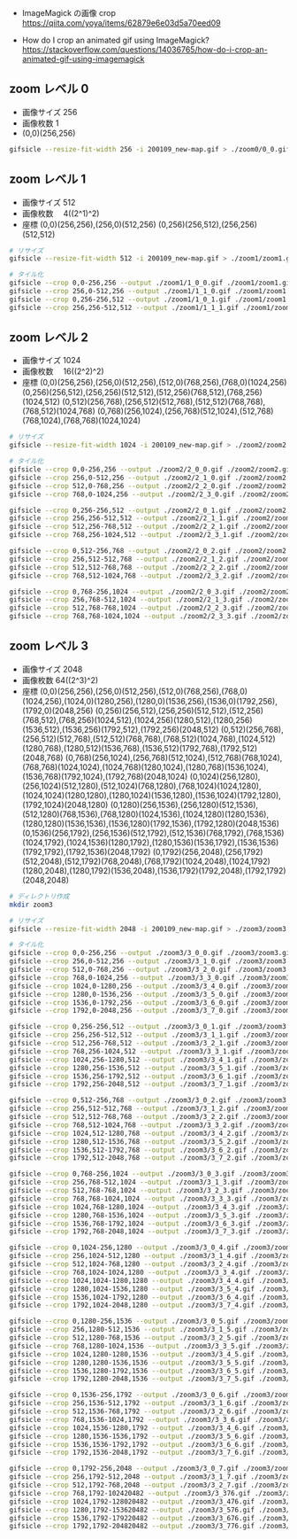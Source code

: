 - ImageMagick の画像 crop
https://qiita.com/yoya/items/62879e6e03d5a70eed09

- How do I crop an animated gif using ImageMagick?
https://stackoverflow.com/questions/14036765/how-do-i-crop-an-animated-gif-using-imagemagick

## zoom レベル 0

- 画像サイズ 256
- 画像枚数 1
- (0,0)(256,256)

```sh
gifsicle --resize-fit-width 256 -i 200109_new-map.gif > ./zoom0/0_0.gif
```

## zoom レベル 1

- 画像サイズ 512
- 画像枚数　 4((2^1)^2)
- 座標
  (0,0)(256,256),(256,0)(512,256)
  (0,256)(256,512),(256,256)(512,512)

```sh
# リサイズ
gifsicle --resize-fit-width 512 -i 200109_new-map.gif > ./zoom1/zoom1.gif

# タイル化
gifsicle --crop 0,0-256,256 --output ./zoom1/1_0_0.gif ./zoom1/zoom1.gif
gifsicle --crop 256,0-512,256 --output ./zoom1/1_1_0.gif ./zoom1/zoom1.gif
gifsicle --crop 0,256-256,512 --output ./zoom1/1_0_1.gif ./zoom1/zoom1.gif
gifsicle --crop 256,256-512,512 --output ./zoom1/1_1_1.gif ./zoom1/zoom1.gif
```

## zoom レベル 2

- 画像サイズ 1024
- 画像枚数　 16((2^2)^2)
- 座標
  (0,0)(256,256),(256,0)(512,256),(512,0)(768,256),(768,0)(1024,256)
  (0,256)(256,512),(256,256)(512,512),(512,256)(768,512),(768,256)(1024,512)
  (0,512)(256,768),(256,512)(512,768),(512,512)(768,768),(768,512)(1024,768)
  (0,768)(256,1024),(256,768)(512,1024),(512,768)(768,1024),(768,768)(1024,1024)

```sh
# リサイズ
gifsicle --resize-fit-width 1024 -i 200109_new-map.gif > ./zoom2/zoom2.gif

# タイル化
gifsicle --crop 0,0-256,256 --output ./zoom2/2_0_0.gif ./zoom2/zoom2.gif
gifsicle --crop 256,0-512,256 --output ./zoom2/2_1_0.gif ./zoom2/zoom2.gif
gifsicle --crop 512,0-768,256 --output ./zoom2/2_2_0.gif ./zoom2/zoom2.gif
gifsicle --crop 768,0-1024,256 --output ./zoom2/2_3_0.gif ./zoom2/zoom2.gif

gifsicle --crop 0,256-256,512 --output ./zoom2/2_0_1.gif ./zoom2/zoom2.gif
gifsicle --crop 256,256-512,512 --output ./zoom2/2_1_1.gif ./zoom2/zoom2.gif
gifsicle --crop 512,256-768,512 --output ./zoom2/2_2_1.gif ./zoom2/zoom2.gif
gifsicle --crop 768,256-1024,512 --output ./zoom2/2_3_1.gif ./zoom2/zoom2.gif

gifsicle --crop 0,512-256,768 --output ./zoom2/2_0_2.gif ./zoom2/zoom2.gif
gifsicle --crop 256,512-512,768 --output ./zoom2/2_1_2.gif ./zoom2/zoom2.gif
gifsicle --crop 512,512-768,768 --output ./zoom2/2_2_2.gif ./zoom2/zoom2.gif
gifsicle --crop 768,512-1024,768 --output ./zoom2/2_3_2.gif ./zoom2/zoom2.gif

gifsicle --crop 0,768-256,1024 --output ./zoom2/2_0_3.gif ./zoom2/zoom2.gif
gifsicle --crop 256,768-512,1024 --output ./zoom2/2_1_3.gif ./zoom2/zoom2.gif
gifsicle --crop 512,768-768,1024 --output ./zoom2/2_2_3.gif ./zoom2/zoom2.gif
gifsicle --crop 768,768-1024,1024 --output ./zoom2/2_3_3.gif ./zoom2/zoom2.gif
```

## zoom レベル 3

- 画像サイズ 2048
- 画像枚数 64((2^3)^2)
- 座標
  (0,0)(256,256),(256,0)(512,256),(512,0)(768,256),(768,0)(1024,256),(1024,0)(1280,256),(1280,0)(1536,256),(1536,0)(1792,256),(1792,0)(2048,256)
  (0,256)(256,512),(256,256)(512,512),(512,256)(768,512),(768,256)(1024,512),(1024,256)(1280,512),(1280,256)(1536,512),(1536,256)(1792,512),(1792,256)(2048,512)
  (0,512)(256,768),(256,512)(512,768),(512,512)(768,768),(768,512)(1024,768),(1024,512)(1280,768),(1280,512)(1536,768),(1536,512)(1792,768),(1792,512)(2048,768)
  (0,768)(256,1024),(256,768)(512,1024),(512,768)(768,1024),(768,768)(1024,1024),(1024,768)(1280,1024),(1280,768)(1536,1024),(1536,768)(1792,1024),(1792,768)(2048,1024)
  (0,1024)(256,1280),(256,1024)(512,1280),(512,1024)(768,1280),(768,1024)(1024,1280),(1024,1024)(1280,1280),(1280,1024)(1536,1280),(1536,1024)(1792,1280),(1792,1024)(2048,1280)
  (0,1280)(256,1536),(256,1280)(512,1536),(512,1280)(768,1536),(768,1280)(1024,1536),(1024,1280)(1280,1536),(1280,1280)(1536,1536),(1536,1280)(1792,1536),(1792,1280)(2048,1536)
  (0,1536)(256,1792),(256,1536)(512,1792),(512,1536)(768,1792),(768,1536)(1024,1792),(1024,1536)(1280,1792),(1280,1536)(1536,1792),(1536,1536)(1792,1792),(1792,1536)(2048,1792)
  (0,1792)(256,2048),(256,1792)(512,2048),(512,1792)(768,2048),(768,1792)(1024,2048),(1024,1792)(1280,2048),(1280,1792)(1536,2048),(1536,1792)(1792,2048),(1792,1792)(2048,2048)

```sh
# ディレクトリ作成
mkdir zoom3

# リサイズ
gifsicle --resize-fit-width 2048 -i 200109_new-map.gif > ./zoom3/zoom3.gif

# タイル化
gifsicle --crop 0,0-256,256 --output ./zoom3/3_0_0.gif ./zoom3/zoom3.gif
gifsicle --crop 256,0-512,256 --output ./zoom3/3_1_0.gif ./zoom3/zoom3.gif
gifsicle --crop 512,0-768,256 --output ./zoom3/3_2_0.gif ./zoom3/zoom3.gif
gifsicle --crop 768,0-1024,256 --output ./zoom3/3_3_0.gif ./zoom3/zoom3.gif
gifsicle --crop 1024,0-1280,256 --output ./zoom3/3_4_0.gif ./zoom3/zoom3.gif
gifsicle --crop 1280,0-1536,256 --output ./zoom3/3_5_0.gif ./zoom3/zoom3.gif
gifsicle --crop 1536,0-1792,256 --output ./zoom3/3_6_0.gif ./zoom3/zoom3.gif
gifsicle --crop 1792,0-2048,256 --output ./zoom3/3_7_0.gif ./zoom3/zoom3.gif

gifsicle --crop 0,256-256,512 --output ./zoom3/3_0_1.gif ./zoom3/zoom3.gif
gifsicle --crop 256,256-512,512 --output ./zoom3/3_1_1.gif ./zoom3/zoom3.gif
gifsicle --crop 512,256-768,512 --output ./zoom3/3_2_1.gif ./zoom3/zoom3.gif
gifsicle --crop 768,256-1024,512 --output ./zoom3/3_3_1.gif ./zoom3/zoom3.gif
gifsicle --crop 1024,256-1280,512 --output ./zoom3/3_4_1.gif ./zoom3/zoom3.gif
gifsicle --crop 1280,256-1536,512 --output ./zoom3/3_5_1.gif ./zoom3/zoom3.gif
gifsicle --crop 1536,256-1792,512 --output ./zoom3/3_6_1.gif ./zoom3/zoom3.gif
gifsicle --crop 1792,256-2048,512 --output ./zoom3/3_7_1.gif ./zoom3/zoom3.gif

gifsicle --crop 0,512-256,768 --output ./zoom3/3_0_2.gif ./zoom3/zoom3.gif
gifsicle --crop 256,512-512,768 --output ./zoom3/3_1_2.gif ./zoom3/zoom3.gif
gifsicle --crop 512,512-768,768 --output ./zoom3/3_2_2.gif ./zoom3/zoom3.gif
gifsicle --crop 768,512-1024,768 --output ./zoom3/3_3_2.gif ./zoom3/zoom3.gif
gifsicle --crop 1024,512-1280,768 --output ./zoom3/3_4_2.gif ./zoom3/zoom3.gif
gifsicle --crop 1280,512-1536,768 --output ./zoom3/3_5_2.gif ./zoom3/zoom3.gif
gifsicle --crop 1536,512-1792,768 --output ./zoom3/3_6_2.gif ./zoom3/zoom3.gif
gifsicle --crop 1792,512-2048,768 --output ./zoom3/3_7_2.gif ./zoom3/zoom3.gif

gifsicle --crop 0,768-256,1024 --output ./zoom3/3_0_3.gif ./zoom3/zoom3.gif
gifsicle --crop 256,768-512,1024 --output ./zoom3/3_1_3.gif ./zoom3/zoom3.gif
gifsicle --crop 512,768-768,1024 --output ./zoom3/3_2_3.gif ./zoom3/zoom3.gif
gifsicle --crop 768,768-1024,1024 --output ./zoom3/3_3_3.gif ./zoom3/zoom3.gif
gifsicle --crop 1024,768-1280,1024 --output ./zoom3/3_4_3.gif ./zoom3/zoom3.gif
gifsicle --crop 1280,768-1536,1024 --output ./zoom3/3_5_3.gif ./zoom3/zoom3.gif
gifsicle --crop 1536,768-1792,1024 --output ./zoom3/3_6_3.gif ./zoom3/zoom3.gif
gifsicle --crop 1792,768-2048,1024 --output ./zoom3/3_7_3.gif ./zoom3/zoom3.gif

gifsicle --crop 0,1024-256,1280 --output ./zoom3/3_0_4.gif ./zoom3/zoom3.gif
gifsicle --crop 256,1024-512,1280 --output ./zoom3/3_1_4.gif ./zoom3/zoom3.gif
gifsicle --crop 512,1024-768,1280 --output ./zoom3/3_2_4.gif ./zoom3/zoom3.gif
gifsicle --crop 768,1024-1024,1280 --output ./zoom3/3_3_4.gif ./zoom3/zoom3.gif
gifsicle --crop 1024,1024-1280,1280 --output ./zoom3/3_4_4.gif ./zoom3/zoom3.gif
gifsicle --crop 1280,1024-1536,1280 --output ./zoom3/3_5_4.gif ./zoom3/zoom3.gif
gifsicle --crop 1536,1024-1792,1280 --output ./zoom3/3_6_4.gif ./zoom3/zoom3.gif
gifsicle --crop 1792,1024-2048,1280 --output ./zoom3/3_7_4.gif ./zoom3/zoom3.gif

gifsicle --crop 0,1280-256,1536 --output ./zoom3/3_0_5.gif ./zoom3/zoom3.gif
gifsicle --crop 256,1280-512,1536 --output ./zoom3/3_1_5.gif ./zoom3/zoom3.gif
gifsicle --crop 512,1280-768,1536 --output ./zoom3/3_2_5.gif ./zoom3/zoom3.gif
gifsicle --crop 768,1280-1024,1536 --output ./zoom3/3_3_5.gif ./zoom3/zoom3.gif
gifsicle --crop 1024,1280-1280,1536 --output ./zoom3/3_4_5.gif ./zoom3/zoom3.gif
gifsicle --crop 1280,1280-1536,1536 --output ./zoom3/3_5_5.gif ./zoom3/zoom3.gif
gifsicle --crop 1536,1280-1792,1536 --output ./zoom3/3_6_5.gif ./zoom3/zoom3.gif
gifsicle --crop 1792,1280-2048,1536 --output ./zoom3/3_7_5.gif ./zoom3/zoom3.gif

gifsicle --crop 0,1536-256,1792 --output ./zoom3/3_0_6.gif ./zoom3/zoom3.gif
gifsicle --crop 256,1536-512,1792 --output ./zoom3/3_1_6.gif ./zoom3/zoom3.gif
gifsicle --crop 512,1536-768,1792 --output ./zoom3/3_2_6.gif ./zoom3/zoom3.gif
gifsicle --crop 768,1536-1024,1792 --output ./zoom3/3_3_6.gif ./zoom3/zoom3.gif
gifsicle --crop 1024,1536-1280,1792 --output ./zoom3/3_4_6.gif ./zoom3/zoom3.gif
gifsicle --crop 1280,1536-1536,1792 --output ./zoom3/3_5_6.gif ./zoom3/zoom3.gif
gifsicle --crop 1536,1536-1792,1792 --output ./zoom3/3_6_6.gif ./zoom3/zoom3.gif
gifsicle --crop 1792,1536-2048,1792 --output ./zoom3/3_7_6.gif ./zoom3/zoom3.gif

gifsicle --crop 0,1792-256,2048 --output ./zoom3/3_0_7.gif ./zoom3/zoom3.gif
gifsicle --crop 256,1792-512,2048 --output ./zoom3/3_1_7.gif ./zoom3/zoom3.gif
gifsicle --crop 512,1792-768,2048 --output ./zoom3/3_2_7.gif ./zoom3/zoom3.gif
gifsicle --crop 768,1792-102420482 --output ./zoom3/3_376.gif ./zoom3/zoom3.gif
gifsicle --crop 1024,1792-128020482 --output ./zoom3/3_476.gif ./zoom3/zoom3.gif
gifsicle --crop 1280,1792-153620482 --output ./zoom3/3_576.gif ./zoom3/zoom3.gif
gifsicle --crop 1536,1792-179220482 --output ./zoom3/3_676.gif ./zoom3/zoom3.gif
gifsicle --crop 1792,1792-204820482 --output ./zoom3/3_776.gif ./zoom3/zoom3.gif
```
